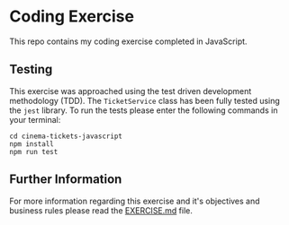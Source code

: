 # Coding Exercise

This repo contains my coding exercise completed in JavaScript.

## Testing

This exercise was approached using the test driven development methodology (TDD). The `TicketService` class has been fully tested using the `jest` library. To run the tests please enter the following commands in your terminal:

```
cd cinema-tickets-javascript
npm install
npm run test
```

## Further Information

For more information regarding this exercise and it's objectives and business rules please read the [EXERCISE.md](https://github.com/umarsheikh13/cinema-tickets/blob/main/EXERCISE.md) file.